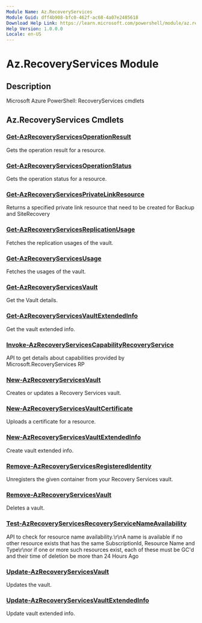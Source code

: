 ```yaml
---
Module Name: Az.RecoveryServices
Module Guid: dff4b908-bfc0-462f-ac68-4a07e2485618
Download Help Link: https://learn.microsoft.com/powershell/module/az.recoveryservices
Help Version: 1.0.0.0
Locale: en-US
---
```


# Az.RecoveryServices Module
## Description
Microsoft Azure PowerShell: RecoveryServices cmdlets

## Az.RecoveryServices Cmdlets
### [Get-AzRecoveryServicesOperationResult](Get-AzRecoveryServicesOperationResult.md)
Gets the operation result for a resource.

### [Get-AzRecoveryServicesOperationStatus](Get-AzRecoveryServicesOperationStatus.md)
Gets the operation status for a resource.

### [Get-AzRecoveryServicesPrivateLinkResource](Get-AzRecoveryServicesPrivateLinkResource.md)
Returns a specified private link resource that need to be created for Backup and SiteRecovery

### [Get-AzRecoveryServicesReplicationUsage](Get-AzRecoveryServicesReplicationUsage.md)
Fetches the replication usages of the vault.

### [Get-AzRecoveryServicesUsage](Get-AzRecoveryServicesUsage.md)
Fetches the usages of the vault.

### [Get-AzRecoveryServicesVault](Get-AzRecoveryServicesVault.md)
Get the Vault details.

### [Get-AzRecoveryServicesVaultExtendedInfo](Get-AzRecoveryServicesVaultExtendedInfo.md)
Get the vault extended info.

### [Invoke-AzRecoveryServicesCapabilityRecoveryService](Invoke-AzRecoveryServicesCapabilityRecoveryService.md)
API to get details about capabilities provided by Microsoft.RecoveryServices RP

### [New-AzRecoveryServicesVault](New-AzRecoveryServicesVault.md)
Creates or updates a Recovery Services vault.

### [New-AzRecoveryServicesVaultCertificate](New-AzRecoveryServicesVaultCertificate.md)
Uploads a certificate for a resource.

### [New-AzRecoveryServicesVaultExtendedInfo](New-AzRecoveryServicesVaultExtendedInfo.md)
Create vault extended info.

### [Remove-AzRecoveryServicesRegisteredIdentity](Remove-AzRecoveryServicesRegisteredIdentity.md)
Unregisters the given container from your Recovery Services vault.

### [Remove-AzRecoveryServicesVault](Remove-AzRecoveryServicesVault.md)
Deletes a vault.

### [Test-AzRecoveryServicesRecoveryServiceNameAvailability](Test-AzRecoveryServicesRecoveryServiceNameAvailability.md)
API to check for resource name availability.\r\nA name is available if no other resource exists that has the same SubscriptionId, Resource Name and Type\r\nor if one or more such resources exist, each of these must be GC'd and their time of deletion be more than 24 Hours Ago

### [Update-AzRecoveryServicesVault](Update-AzRecoveryServicesVault.md)
Updates the vault.

### [Update-AzRecoveryServicesVaultExtendedInfo](Update-AzRecoveryServicesVaultExtendedInfo.md)
Update vault extended info.

